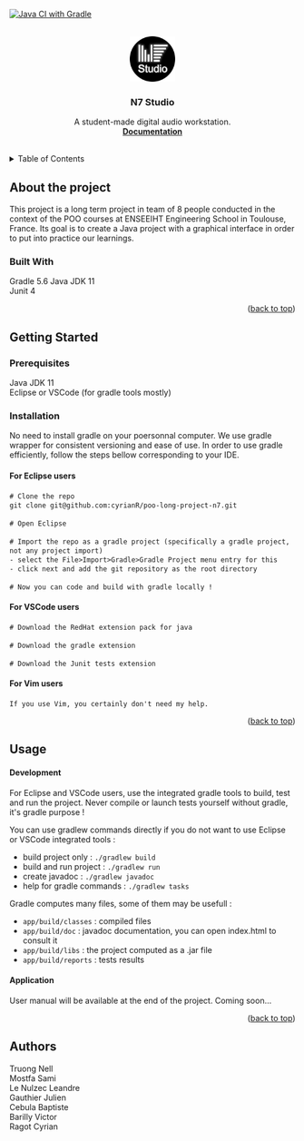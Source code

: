 <a name="readme-top"></a>

[![Java CI with Gradle](https://github.com/cyrianR/poo-long-project-n7/actions/workflows/gradle.yml/badge.svg)](https://github.com/cyrianR/poo-long-project-n7/actions/workflows/gradle.yml)

<!-- PROJECT TITLE -->
<br />
<div align="center">
  <a href="https://github.com/cyrianR/poo-long-project-n7/tree/main">
    <img src="images/logo.png" alt="Logo" width="80" height="80">
  </a>

  <h3 align="center">N7 Studio</h3>

  <p align="center">
     A student-made digital audio workstation.
    <br />
    <a href=""><strong>Documentation</strong></a>
    <br />
    <br />
  </p>
</div>

<!-- TABLE OF CONTENTS -->
<details>
  <summary>Table of Contents</summary>
  <ol>
    <li>
      <a href="#about-the-project">About the project</a>
      <ul>
        <li><a href="#built-with">Built With</a></li>
      </ul>
    </li>
    <li>
      <a href="#getting-started">Getting Started</a>
      <ul>
        <li><a href="#prerequisites">Prerequisites</a></li>
        <li><a href="#installation">Installation</a></li>
      </ul>
    </li>
    <li><a href="#usage">Usage</a></li>
    <li><a href="#authors">Authors</a></li>
  </ol>
</details>

<!-- ABOUT THE PROJECT -->
## About the project

This project is a long term project in team of 8 people conducted in the context of the POO courses at ENSEEIHT Engineering School in Toulouse, France. Its goal is to create a Java project with a graphical interface in order to put into practice our learnings.


<!-- BUILT WITH -->
### Built With

Gradle 5.6
Java JDK 11  
Junit 4


<p align="right">(<a href="#readme-top">back to top</a>)</p>

<!-- GETTING STARTED -->
## Getting Started


<!-- PREREQUISITES -->
### Prerequisites

Java JDK 11  
Eclipse or VSCode (for gradle tools mostly)

<!-- INSTALLATION -->
### Installation

No need to install gradle on your poersonnal computer. We use gradle wrapper for consistent versioning and ease of use.
In order to use gradle efficiently, follow the steps bellow corresponding to your IDE. 

#### For Eclipse users
```
# Clone the repo
git clone git@github.com:cyrianR/poo-long-project-n7.git  

# Open Eclipse

# Import the repo as a gradle project (specifically a gradle project, not any project import)
- select the File>Import>Gradle>Gradle Project menu entry for this
- click next and add the git repository as the root directory

# Now you can code and build with gradle locally !
```

#### For VSCode users
```
# Download the RedHat extension pack for java

# Download the gradle extension

# Download the Junit tests extension
```
#### For Vim users

```
If you use Vim, you certainly don't need my help.
```


 

<p align="right">(<a href="#readme-top">back to top</a>)</p>

<!-- USAGE -->
## Usage

#### Development

For Eclipse and VSCode users, use the integrated gradle tools to build, test and run the project.
Never compile or launch tests yourself without gradle, it's gradle purpose !

You can use gradlew commands directly if you do not want to use Eclipse or VSCode integrated tools :

- build project only : ```./gradlew build```
- build and run project : ```./gradlew run```
- create javadoc : ```./gradlew javadoc```
- help for gradle commands : ```./gradlew tasks```

Gradle computes many files, some of them may be usefull :  

- ```app/build/classes``` : compiled files
- ```app/build/doc``` : javadoc documentation, you can open index.html to consult it
- ```app/build/libs``` : the project computed as a .jar file
- ```app/build/reports``` : tests results


#### Application

User manual will be available at the end of the project. Coming soon...

<p align="right">(<a href="#readme-top">back to top</a>)</p>

<!-- AUTHORS -->
## Authors

Truong Nell  
Mostfa Sami  
Le Nulzec Leandre  
Gauthier Julien  
Cebula Baptiste  
Barilly Victor  
Ragot Cyrian


